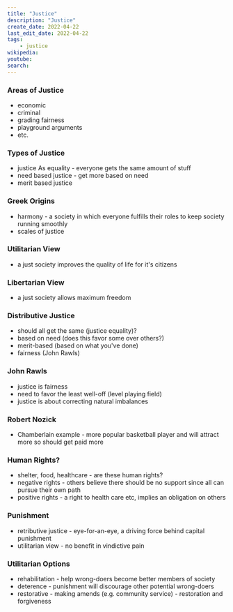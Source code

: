```yaml
---
title: "Justice"
description: "Justice"
create_date: 2022-04-22
last_edit_date: 2022-04-22
tags: 
    - justice
wikipedia: 
youtube: 
search: 
---
```

### Areas of Justice
- economic
- criminal
- grading fairness
- playground arguments
- etc.

### Types of Justice
- justice As equality - everyone gets the same amount of stuff
- need based justice - get more based on need
- merit based justice 

### Greek Origins
- harmony - a society in which everyone fulfills their roles to keep society running smoothly
- scales of justice

### Utilitarian View
- a just society improves the quality of life for it's citizens

### Libertarian View
- a just society allows maximum freedom

### Distributive Justice
- should all get the same (justice equality)?
- based on need (does this favor some over others?)
- merit-based (based on what you've done)
- fairness (John Rawls)

### John Rawls
- justice is fairness
- need to favor the least well-off (level playing field)
- justice is about correcting natural imbalances

### Robert Nozick
- Chamberlain example - more popular basketball player and will attract more so should get paid more

### Human Rights?
- shelter, food, healthcare - are these human rights?
- negative rights - others believe there should be no support since all can pursue their own path
- positive rights - a right to health care etc, implies an obligation on others

### Punishment
- retributive justice - eye-for-an-eye, a driving force behind capital punishment
- utilitarian view - no benefit in vindictive pain

### Utilitarian Options
- rehabilitation - help wrong-doers become better members of society
- deterence - punishment will discourage other potential wrong-doers
- restorative - making amends (e.g. community service) - restoration and forgiveness